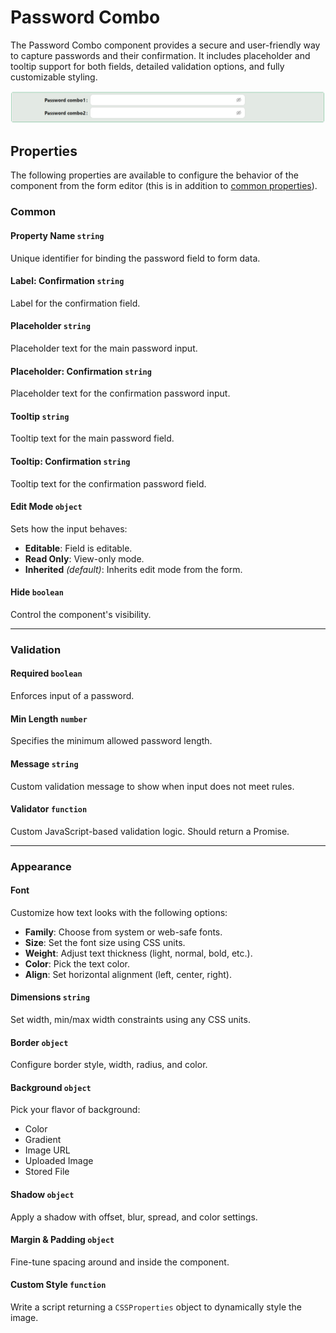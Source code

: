 # Password Combo

The Password Combo component provides a secure and user-friendly way to capture passwords and their confirmation. It includes placeholder and tooltip support for both fields, detailed validation options, and fully customizable styling.

![Image](../Advanced/images/passwordcombo1.png)

## Properties

The following properties are available to configure the behavior of the component from the form editor (this is in addition to [common properties](/docs/front-end-basics/form-components/common-component-properties)).

### Common
#### Property Name `string`
Unique identifier for binding the password field to form data.

#### Label: Confirmation `string`
Label for the confirmation field.

#### Placeholder `string`
Placeholder text for the main password input.

#### Placeholder: Confirmation `string`
Placeholder text for the confirmation password input.

#### Tooltip `string`
Tooltip text for the main password field.

#### Tooltip: Confirmation `string`
Tooltip text for the confirmation password field.

#### Edit Mode `object`
Sets how the input behaves:
- **Editable**: Field is editable.
- **Read Only**: View-only mode.
- **Inherited** *(default)*: Inherits edit mode from the form.

#### Hide `boolean`
Control the component's visibility.

___

### Validation
#### Required `boolean`
Enforces input of a password.

#### Min Length `number`
Specifies the minimum allowed password length.

#### Message `string`
Custom validation message to show when input does not meet rules.

#### Validator `function`
Custom JavaScript-based validation logic. Should return a Promise.

___

### Appearance

#### Font
Customize how text looks with the following options:
- **Family**: Choose from system or web-safe fonts.
- **Size**: Set the font size using CSS units.
- **Weight**: Adjust text thickness (light, normal, bold, etc.).
- **Color**: Pick the text color.
- **Align**: Set horizontal alignment (left, center, right).

#### Dimensions `string`
Set width, min/max width constraints using any CSS units.

#### Border `object`
Configure border style, width, radius, and color.

#### **Background** ``object``

Pick your flavor of background:

- Color
- Gradient
- Image URL
- Uploaded Image
- Stored File

#### Shadow `object`
Apply a shadow with offset, blur, spread, and color settings.

#### Margin & Padding `object`
Fine-tune spacing around and inside the component.

#### Custom Style `function`
Write a script returning a `CSSProperties` object to dynamically style the image.


